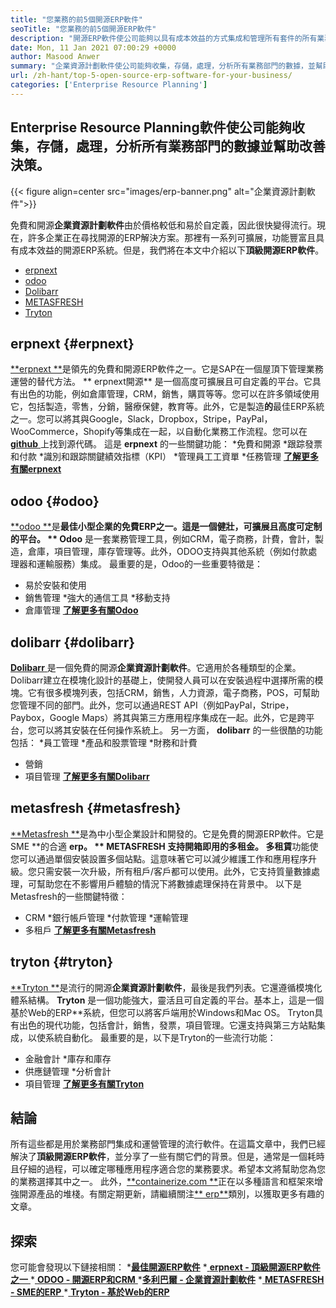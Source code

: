 ```yaml
---
title: "您業務的前5個開源ERP軟件" 
seoTitle: "您業務的前5個開源ERP軟件" 
description: "開源ERP軟件使公司能夠以具有成本效益的方式集成和管理所有套件的所有業務部門。" 
date: Mon, 11 Jan 2021 07:00:29 +0000
author: Masood Anwer
summary: "企業資源計劃軟件使公司能夠收集，存儲，處理，分析所有業務部門的數據，並幫助改善決策。" 
url: /zh-hant/top-5-open-source-erp-software-for-your-business/
categories: ['Enterprise Resource Planning']
---
```


## Enterprise Resource Planning軟件使公司能夠收集，存儲，處理，分析所有業務部門的數據並幫助改善決策。

{{< figure align=center src="images/erp-banner.png" alt="企業資源計劃軟件">}}

免費和開源**企業資源計劃軟件**由於價格較低和易於自定義，因此很快變得流行。現在，許多企業正在尋找開源的ERP解決方案。那裡有一系列可擴展，功能豐富且具有成本效益的開源ERP系統。但是，我們將在本文中介紹以下**頂級開源ERP軟件**。
  * [erpnext][1]
  * [odoo][2]
  * [Dolibarr][3]
  * [METASFRESH][4]
  * [Tryton][5]

## erpnext   {#erpnext}
[**erpnext **][6]是領先的免費和開源ERP軟件之一。它是SAP在一個屋頂下管理業務運營的替代方法。 ** erpnext開源** 是一個高度可擴展且可自定義的平台。它具有出色的功能，例如倉庫管理，CRM，銷售，購買等等。您可以在許多領域使用它，包括製造，零售，分銷，醫療保健，教育等。此外，它是製造**的**最佳ERP系統之一。您可以將其與Google，Slack，Dropbox，Stripe，PayPal，WooCommerce，Shopify等集成在一起，以自動化業務工作流程。您可以在[ **github** ][7]上找到源代碼。
這是 **erpnext** 的一些關鍵功能：
  *免費和開源
  *跟踪發票和付款
  *識別和跟踪關鍵績效指標（KPI）
  *管理員工工資單
  *任務管理
[**了解更多有關erpnext**][8]

## odoo   {#odoo}
[**odoo **][9]是**最佳小型企業的免費ERP之一。這是一個健壯，可擴展且高度可定制的平台。 ** Odoo** 是一套業務管理工具，例如CRM，電子商務，計費，會計，製造，倉庫，項目管理，庫存管理等。此外，ODOO支持與其他系統（例如付款處理器和運輸服務）集成。
最重要的是，Odoo的一些重要特徵是：
  * 易於安裝和使用
  * 銷售管理
  *強大的通信工具
  *移動支持
  * 倉庫管理
[**了解更多有關Odoo**][10]

## dolibarr   {#dolibarr}
[ **Dolibarr** ][11]是一個免費的開源**企業資源計劃軟件**。它適用於各種類型的企業。 Dolibarr建立在模塊化設計的基礎上，使開發人員可以在安裝過程中選擇所需的模塊。它有很多模塊列表，包括CRM，銷售，人力資源，電子商務，POS，可幫助您管理不同的部門。此外，您可以通過REST API（例如PayPal，Stripe，Paybox，Google Maps）將其與第三方應用程序集成在一起。此外，它是跨平台，您可以將其安裝在任何操作系統上。
另一方面， **dolibarr** 的一些很酷的功能包括：
  *員工管理
  *產品和股票管理
  *財務和計費
  * 營銷
  * 項目管理
[**了解更多有關Dolibarr**][12]

## metasfresh   {#metasfresh}
[**Metasfresh **][13]是為中小型企業設計和開發的。它是免費的開源ERP軟件。它是SME **的合適 **erp。 **  METASFRESH **支持開箱即用的多租金。** 多租賃**功能使您可以通過單個安裝設置多個站點。這意味著它可以減少維護工作和應用程序升級。您只需安裝一次升級，所有租戶/客戶都可以使用。此外，它支持質量數據處理，可幫助您在不影響用戶體驗的情況下將數據處理保持在背景中。
以下是Metasfresh的一些關鍵特徵：
  * CRM
  *銀行帳戶管理
  *付款管理
  *運輸管理
  * 多租戶
[**了解更多有關Metasfresh**][14]

## tryton   {#tryton}
[**Tryton **][15]是流行的開源**企業資源計劃軟件**，最後是我們列表。它還遵循模塊化體系結構。  **Tryton**  是一個功能強大，靈活且可自定義的平台。基本上，這是一個基於Web的ERP**系統，但您可以將客戶端用於Windows和Mac OS。 Tryton具有出色的現代功能，包括會計，銷售，發票，項目管理。它還支持與第三方站點集成，以使系統自動化。
最重要的是，以下是Tryton的一些流行功能：
  * 金融會計
  *庫存和庫存
  * 供應鏈管理
  *分析會計
  * 項目管理
[**了解更多有關Tryton**][16]

## 結論
所有這些都是用於業務部門集成和運營管理的流行軟件。在這篇文章中，我們已經解決了**頂級開源ERP軟件**，並分享了一些有關它們的背景。但是，通常是一個耗時且仔細的過程，可以確定哪種應用程序適合您的業務要求。希望本文將幫助您為您的業務選擇其中之一。
此外，[**containerize.com **][17]正在以多種語言和框架來增強開源產品的堆棧。有關定期更新，請繼續關注[**  erp**][18]類別，以獲取更多有趣的文章。

## 探索
您可能會發現以下鏈接相關：
  *[**最佳開源ERP軟件**][19]
  *[ **erpnext  - 頂級開源ERP軟件之一** ][20]
  *[ **ODOO  - 開源ERP和CRM** ][21]
  *[**多利巴爾 - 企業資源計劃軟件**][12]
  *[ **METASFRESH  -  SME的ERP** ][14]
  *[ **Tryton  - 基於Web的ERP** ][16]

  
[1]: #ERPNext
[2]: #Odoo
[3]: #Dolibarr
[4]: #metasfresh
[5]: #Tryton
[6]: https://products.containerize.com/erp/erpnext/
[7]: https://github.com/frappe/erpnext
[8]: https://erpnext.com/
[9]: https://products.containerize.com/erp/odoo/
[10]: https://www.odoo.com
[11]: https://products.containerize.com/erp/dolibarr/
[12]: https://products.containerize.com/erp/dolibarr
[13]: https://products.containerize.com/erp/metasfresh/
[14]: https://products.containerize.com/erp/metasfresh
[15]: https://products.containerize.com/erp/tryton/
[16]: https://products.containerize.com/erp/tryton
[17]: https://containerize.com
[18]: https://blog.containerize.com/category/enterprise-resource-planning/
[19]: https://products.containerize.com/erp
[20]: https://products.containerize.com/erp/erpnext
[21]: https://products.containerize.com/erp/odoo
